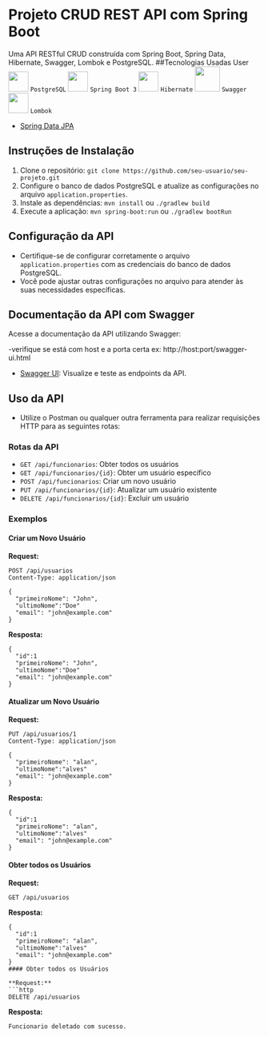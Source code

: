 # Projeto CRUD REST API com Spring Boot

Uma API RESTful CRUD construída com Spring Boot, Spring Data, Hibernate, Swagger, Lombok e PostgreSQL.
##Tecnologias Usadas
User
<img src="https://cdn.jsdelivr.net/gh/devicons/devicon/icons/postgresql/postgresql-original.svg" height="40" width="40"/>  `PostgreSQL`
<img src="https://cdn.jsdelivr.net/gh/devicons/devicon/icons/spring/spring-original.svg" height="40" width="40"/>  `Spring Boot 3`
<img src="https://www.vectorlogo.zone/logos/hibernate/hibernate-icon.svg" width="40" height="40">  `Hibernate`
<img src="https://www.svgrepo.com/show/374111/swagger.svg" width="50" height="50">  `Swagger`
<img src="https://raw.githubusercontent.com/projectlombok/lombok/f3a4b1b4151a9dd1646f1b170c17f5f29903f45a/src/installer/lombok/installer/lombok.svg" width="40" height="40">  `Lombok`
- [Spring Data JPA](https://spring.io/projects/spring-data-jpa) <i class="devicon-spring-plain"></i>

## Instruções de Instalação

1. Clone o repositório: `git clone https://github.com/seu-usuario/seu-projeto.git`
2. Configure o banco de dados PostgreSQL e atualize as configurações no arquivo `application.properties`.
3. Instale as dependências: `mvn install` ou `./gradlew build`
4. Execute a aplicação: `mvn spring-boot:run` ou `./gradlew bootRun`

## Configuração da API

- Certifique-se de configurar corretamente o arquivo `application.properties` com as credenciais do banco de dados PostgreSQL.
- Você pode ajustar outras configurações no arquivo para atender às suas necessidades específicas.

## Documentação da API com Swagger

Acesse a documentação da API utilizando Swagger:

-verifique se está com host e a porta certa ex: http://host:port/swagger-ui.html
- [Swagger UI](http://localhost:8080/swagger-ui.html): Visualize e teste as endpoints da API.

## Uso da API

- Utilize o Postman ou qualquer outra ferramenta para realizar requisições HTTP para as seguintes rotas:

### Rotas da API

- `GET /api/funcionarios`: Obter todos os usuários
- `GET /api/funcionarios/{id}`: Obter um usuário específico
- `POST /api/funcionarios`: Criar um novo usuário
- `PUT /api/funcionarios/{id}`: Atualizar um usuário existente
- `DELETE /api/funcionarios/{id}`: Excluir um usuário

### Exemplos

#### Criar um Novo Usuário

**Request:**
```http
POST /api/usuarios
Content-Type: application/json

{
  "primeiroNome": "John",
  "ultimoNome":"Doe"
  "email": "john@example.com"
}
```
**Resposta:**
```http
{
  "id":1
  "primeiroNome": "John",
  "ultimoNome":"Doe"
  "email": "john@example.com"
}
```

#### Atualizar um Novo Usuário

**Request:**
```http
PUT /api/usuarios/1
Content-Type: application/json

{
  "primeiroNome": "alan",
  "ultimoNome":"alves"
  "email": "john@example.com"
}
```
**Resposta:**
```http
{
  "id":1
  "primeiroNome": "alan",
  "ultimoNome":"alves"
  "email": "john@example.com"
}
```
#### Obter todos os Usuários

**Request:**
```http
GET /api/usuarios
```
**Resposta:**
```http
{
  "id":1
  "primeiroNome": "alan",
  "ultimoNome":"alves"
  "email": "john@example.com"
}
#### Obter todos os Usuários

**Request:**
```http
DELETE /api/usuarios
```
**Resposta:**
```http
Funcionario deletado com sucesso.
```
